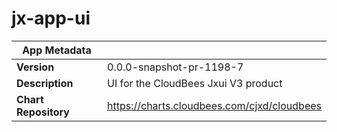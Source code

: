 # jx-app-ui

|App Metadata||
|---|---|
| **Version** | 0.0.0-snapshot-pr-1198-7 |
| **Description** | UI for the CloudBees Jxui V3 product |
| **Chart Repository** | https://charts.cloudbees.com/cjxd/cloudbees |
